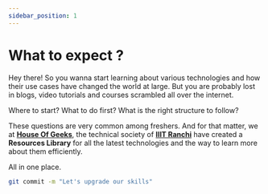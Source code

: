 ```yaml
---
sidebar_position: 1
---
```


# What to expect ?

Hey there! So you wanna start learning about various technologies and how their use cases have changed the world at large. But you are probably lost in blogs, video tutorials and courses scrambled all over the internet.

Where to start? What to do first? What is the right structure to follow?

These questions are very common among freshers. And for that matter, we at **[House Of Geeks](https://houseofgeeks.netlify.app/)**, the technical society of **[IIIT Ranchi](https://iiitranchi.ac.in/)** have created a **Resources Library** for all the latest technologies and the way to learn more about them efficiently.

All in one place.

```bash
git commit -m "Let's upgrade our skills"
```


